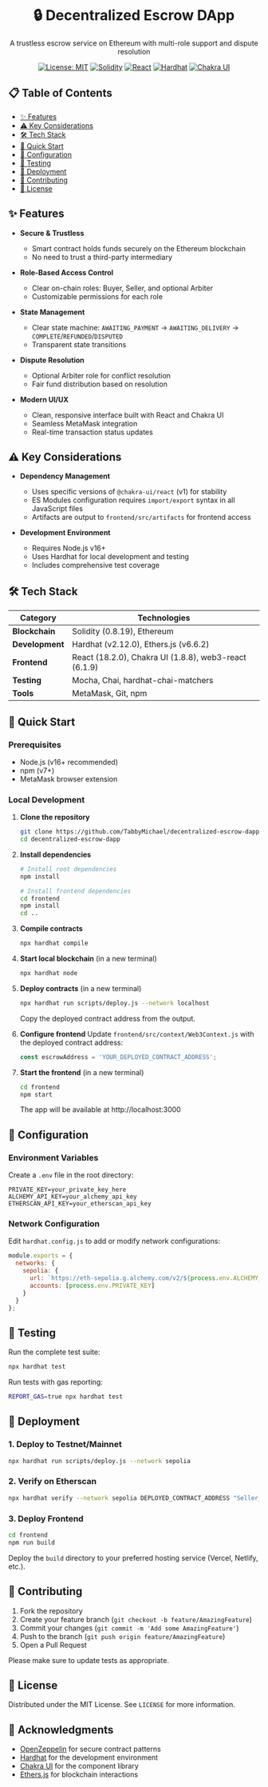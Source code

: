 <div align="center">
  <h1>🔒 Decentralized Escrow DApp</h1>
  <p>A trustless escrow service on Ethereum with multi-role support and dispute resolution</p>
  
  [![License: MIT](https://img.shields.io/badge/License-MIT-yellow.svg)](https://opensource.org/licenses/MIT)
  [![Solidity](https://img.shields.io/badge/Solidity-0.8.19-3C3C3D?logo=solidity)](https://soliditylang.org/)
  [![React](https://img.shields.io/badge/React-18.2.0-61DAFB?logo=react)](https://reactjs.org/)
  [![Hardhat](https://img.shields.io/badge/Hardhat-2.12.0-FFF100?logo=ethereum)](https://hardhat.org/)
  [![Chakra UI](https://img.shields.io/badge/Chakra_UI-2.8.0-319795?logo=chakraui)](https://chakra-ui.com/)
</div>

## 📋 Table of Contents
- [✨ Features](#-features)
- [⚠️ Key Considerations](#%EF%B8%8F-key-considerations)
- [🛠️ Tech Stack](#%EF%B8%8F-tech-stack)
- [🚀 Quick Start](#-quick-start)
- [🔧 Configuration](#-configuration)
- [🧪 Testing](#-testing)
- [🚢 Deployment](#-deployment)
- [🤝 Contributing](#-contributing)
- [📄 License](#-license)

## ✨ Features

- **Secure & Trustless**
  - Smart contract holds funds securely on the Ethereum blockchain
  - No need to trust a third-party intermediary

- **Role-Based Access Control**
  - Clear on-chain roles: Buyer, Seller, and optional Arbiter
  - Customizable permissions for each role

- **State Management**
  - Clear state machine: `AWAITING_PAYMENT` → `AWAITING_DELIVERY` → `COMPLETE`/`REFUNDED`/`DISPUTED`
  - Transparent state transitions

- **Dispute Resolution**
  - Optional Arbiter role for conflict resolution
  - Fair fund distribution based on resolution

- **Modern UI/UX**
  - Clean, responsive interface built with React and Chakra UI
  - Seamless MetaMask integration
  - Real-time transaction status updates

## ⚠️ Key Considerations

- **Dependency Management**
  - Uses specific versions of `@chakra-ui/react` (v1) for stability
  - ES Modules configuration requires `import/export` syntax in all JavaScript files
  - Artifacts are output to `frontend/src/artifacts` for frontend access

- **Development Environment**
  - Requires Node.js v16+
  - Uses Hardhat for local development and testing
  - Includes comprehensive test coverage

## 🛠️ Tech Stack

| Category            | Technologies                                                                 |
|---------------------|-----------------------------------------------------------------------------|
| **Blockchain**      | Solidity (0.8.19), Ethereum                                                 |
| **Development**     | Hardhat (v2.12.0), Ethers.js (v6.6.2)                                       |
| **Frontend**        | React (18.2.0), Chakra UI (1.8.8), web3-react (6.1.9)                      |
| **Testing**         | Mocha, Chai, hardhat-chai-matchers                                          |
| **Tools**           | MetaMask, Git, npm                                                          |

## 🚀 Quick Start

### Prerequisites
- Node.js (v16+ recommended)
- npm (v7+)
- MetaMask browser extension

### Local Development

1. **Clone the repository**
   ```bash
   git clone https://github.com/TabbyMichael/decentralized-escrow-dapp.git
   cd decentralized-escrow-dapp
   ```

2. **Install dependencies**
   ```bash
   # Install root dependencies
   npm install
   
   # Install frontend dependencies
   cd frontend
   npm install
   cd ..
   ```

3. **Compile contracts**
   ```bash
   npx hardhat compile
   ```

4. **Start local blockchain** (in a new terminal)
   ```bash
   npx hardhat node
   ```

5. **Deploy contracts** (in a new terminal)
   ```bash
   npx hardhat run scripts/deploy.js --network localhost
   ```
   Copy the deployed contract address from the output.

6. **Configure frontend**
   Update `frontend/src/context/Web3Context.js` with the deployed contract address:
   ```javascript
   const escrowAddress = 'YOUR_DEPLOYED_CONTRACT_ADDRESS';
   ```

7. **Start the frontend** (in a new terminal)
   ```bash
   cd frontend
   npm start
   ```
   The app will be available at http://localhost:3000

## 🔧 Configuration

### Environment Variables

Create a `.env` file in the root directory:
```env
PRIVATE_KEY=your_private_key_here
ALCHEMY_API_KEY=your_alchemy_api_key
ETHERSCAN_API_KEY=your_etherscan_api_key
```

### Network Configuration
Edit `hardhat.config.js` to add or modify network configurations:

```javascript
module.exports = {
  networks: {
    sepolia: {
      url: `https://eth-sepolia.g.alchemy.com/v2/${process.env.ALCHEMY_API_KEY}`,
      accounts: [process.env.PRIVATE_KEY]
    }
  }
};
```

## 🧪 Testing

Run the complete test suite:
```bash
npx hardhat test
```

Run tests with gas reporting:
```bash
REPORT_GAS=true npx hardhat test
```

## 🚢 Deployment

### 1. Deploy to Testnet/Mainnet
```bash
npx hardhat run scripts/deploy.js --network sepolia
```

### 2. Verify on Etherscan
```bash
npx hardhat verify --network sepolia DEPLOYED_CONTRACT_ADDRESS "Seller_Address" "Arbiter_Address"
```

### 3. Deploy Frontend
```bash
cd frontend
npm run build
```
Deploy the `build` directory to your preferred hosting service (Vercel, Netlify, etc.).

## 🤝 Contributing

1. Fork the repository
2. Create your feature branch (`git checkout -b feature/AmazingFeature`)
3. Commit your changes (`git commit -m 'Add some AmazingFeature'`)
4. Push to the branch (`git push origin feature/AmazingFeature`)
5. Open a Pull Request

Please make sure to update tests as appropriate.

## 📄 License

Distributed under the MIT License. See `LICENSE` for more information.

## 🙏 Acknowledgments

- [OpenZeppelin](https://openzeppelin.com/) for secure contract patterns
- [Hardhat](https://hardhat.org/) for the development environment
- [Chakra UI](https://chakra-ui.com/) for the component library
- [Ethers.js](https://docs.ethers.org/) for blockchain interactions
